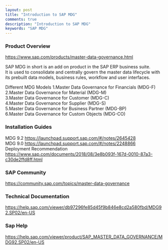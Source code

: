 ```yaml
---
layout: post
title: "Introduction to SAP MDG"
comments: true
description: "Introduction to SAP MDG"
keywords: "SAP MDG"
---
```


### Product Overview 

<a href ="https://www.sap.com/products/master-data-governance.html">https://www.sap.com/products/master-data-governance.html</a>
<p>SAP MDG in short is an add on product in the SAP ERP business suite.<br/>
It is used to consolidate and centrally govern the master data lifecycle with its prebuilt data models, business rules, workflow and user interfaces.</p>

Different MDG Models
1.Master Data Governance for Financials (MDG-F)<br/>
2.Master Data Governance for Material (MDG-M)<br/>
3.Master Data Governance for Customer (MDG-C)<br/>
4.Master Data Governance for Supplier (MDG-S)<br/>
5.Master Data Governance for Business Partner (MDG-BP)<br/>
6.Master Data Governance for Custom Objects (MDG-CO)<br/>

### Installation Guides
MDG 9.2 <a href="https://launchpad.support.sap.com/#/notes/2645428">https://launchpad.support.sap.com/#/notes/2645428</a><br/>
MDG 9.0 <a href="https://launchpad.support.sap.com/#/notes/2248866">https://launchpad.support.sap.com/#/notes/2248866</a><br/>
Deployment Recommendation <a href ="https://www.sap.com/documents/2018/08/3e8b093f-167d-0010-87a3-c30de2ffd8ff.html">https://www.sap.com/documents/2018/08/3e8b093f-167d-0010-87a3-c30de2ffd8ff.html</a>

### SAP Community
<a href ="https://community.sap.com/topics/master-data-governance">https://community.sap.com/topics/master-data-governance</a>

### Technical Documentation
<a href ="https://help.sap.com/viewer/db97296fe85d45f9b846e8cd2a580fbd/MDG92.SP02/en-US">https://help.sap.com/viewer/db97296fe85d45f9b846e8cd2a580fbd/MDG92.SP02/en-US</a>

### Sap Help
<a href="https://help.sap.com/viewer/product/SAP_MASTER_DATA_GOVERNANCE/MDG92.SP02/en-US">https://help.sap.com/viewer/product/SAP_MASTER_DATA_GOVERNANCE/MDG92.SP02/en-US</a>

